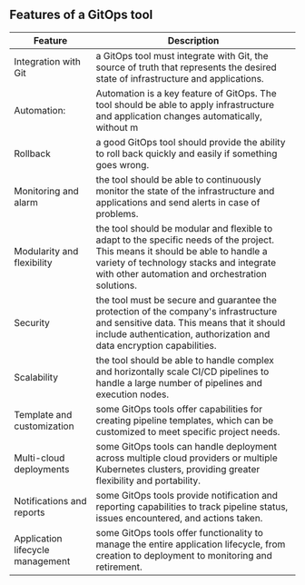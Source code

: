 ## Features of a GitOps tool

| Feature | Description |
| ------ | ------ |
|Integration with Git | a GitOps tool must integrate with Git, the source of truth that represents the desired state of infrastructure and applications.
| Automation:|Automation is a key feature of GitOps. The tool should be able to apply infrastructure and application changes automatically, without m| intervention
|Rollback| a good GitOps tool should provide the ability to roll back quickly and easily if something goes wrong. |
|Monitoring and alarm| the tool should be able to continuously monitor the state of the infrastructure and applications and send alerts in case of problems.|
|Modularity and flexibility| the tool should be modular and flexible to adapt to the specific needs of the project. This means it should be able to handle a variety of technology stacks and integrate with other automation and orchestration solutions.|
|Security| the tool must be secure and guarantee the protection of the company's infrastructure and sensitive data. This means that it should include authentication, authorization and data encryption capabilities.|
|Scalability| the tool should be able to handle complex and horizontally scale CI/CD pipelines to handle a large number of pipelines and execution nodes.|
|Template and customization| some GitOps tools offer capabilities for creating pipeline templates, which can be customized to meet specific project needs.|
|Multi-cloud deployments| some GitOps tools can handle deployment across multiple cloud providers or multiple Kubernetes clusters, providing greater flexibility and portability.|
|Notifications and reports| some GitOps tools provide notification and reporting capabilities to track pipeline status, issues encountered, and actions taken.|
|Application lifecycle management| some GitOps tools offer functionality to manage the entire application lifecycle, from creation to deployment to monitoring and retirement.|
